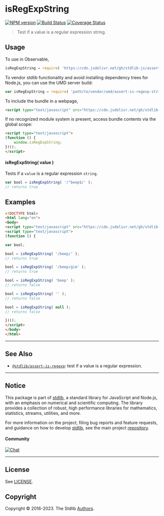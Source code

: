 <!--

@license Apache-2.0

Copyright (c) 2018 The Stdlib Authors.

Licensed under the Apache License, Version 2.0 (the "License");
you may not use this file except in compliance with the License.
You may obtain a copy of the License at

   http://www.apache.org/licenses/LICENSE-2.0

Unless required by applicable law or agreed to in writing, software
distributed under the License is distributed on an "AS IS" BASIS,
WITHOUT WARRANTIES OR CONDITIONS OF ANY KIND, either express or implied.
See the License for the specific language governing permissions and
limitations under the License.

-->

# isRegExpString

[![NPM version][npm-image]][npm-url] [![Build Status][test-image]][test-url] [![Coverage Status][coverage-image]][coverage-url] <!-- [![dependencies][dependencies-image]][dependencies-url] -->

> Test if a value is a regular expression string.

<section class="intro">

</section>

<!-- /.intro -->



<section class="usage">

## Usage

To use in Observable,

```javascript
isRegExpString = require( 'https://cdn.jsdelivr.net/gh/stdlib-js/assert-is-regexp-string@umd/browser.js' )
```

To vendor stdlib functionality and avoid installing dependency trees for Node.js, you can use the UMD server build:

```javascript
var isRegExpString = require( 'path/to/vendor/umd/assert-is-regexp-string/index.js' )
```

To include the bundle in a webpage,

```html
<script type="text/javascript" src="https://cdn.jsdelivr.net/gh/stdlib-js/assert-is-regexp-string@umd/browser.js"></script>
```

If no recognized module system is present, access bundle contents via the global scope:

```html
<script type="text/javascript">
(function () {
    window.isRegExpString;
})();
</script>
```

#### isRegExpString( value )

Tests if a `value` is a regular expression `string`.

```javascript
var bool = isRegExpString( '/^beep$/' );
// returns true
```

</section>

<!-- /.usage -->

<section class="examples">

## Examples

<!-- eslint no-undef: "error" -->

```html
<!DOCTYPE html>
<html lang="en">
<body>
<script type="text/javascript" src="https://cdn.jsdelivr.net/gh/stdlib-js/assert-is-regexp-string@umd/browser.js"></script>
<script type="text/javascript">
(function () {

var bool;

bool = isRegExpString( '/beep/' );
// returns true

bool = isRegExpString( '/beep/gim' );
// returns true

bool = isRegExpString( 'beep' );
// returns false

bool = isRegExpString( '' );
// returns false

bool = isRegExpString( null );
// returns false

})();
</script>
</body>
</html>
```

</section>

<!-- /.examples -->



<!-- Section for related `stdlib` packages. Do not manually edit this section, as it is automatically populated. -->

<section class="related">

* * *

## See Also

-   <span class="package-name">[`@stdlib/assert-is-regexp`][@stdlib/assert/is-regexp]</span><span class="delimiter">: </span><span class="description">test if a value is a regular expression.</span>

</section>

<!-- /.related -->

<!-- Section for all links. Make sure to keep an empty line after the `section` element and another before the `/section` close. -->


<section class="main-repo" >

* * *

## Notice

This package is part of [stdlib][stdlib], a standard library for JavaScript and Node.js, with an emphasis on numerical and scientific computing. The library provides a collection of robust, high performance libraries for mathematics, statistics, streams, utilities, and more.

For more information on the project, filing bug reports and feature requests, and guidance on how to develop [stdlib][stdlib], see the main project [repository][stdlib].

#### Community

[![Chat][chat-image]][chat-url]

---

## License

See [LICENSE][stdlib-license].


## Copyright

Copyright &copy; 2016-2023. The Stdlib [Authors][stdlib-authors].

</section>

<!-- /.stdlib -->

<!-- Section for all links. Make sure to keep an empty line after the `section` element and another before the `/section` close. -->

<section class="links">

[npm-image]: http://img.shields.io/npm/v/@stdlib/assert-is-regexp-string.svg
[npm-url]: https://npmjs.org/package/@stdlib/assert-is-regexp-string

[test-image]: https://github.com/stdlib-js/assert-is-regexp-string/actions/workflows/test.yml/badge.svg?branch=main
[test-url]: https://github.com/stdlib-js/assert-is-regexp-string/actions/workflows/test.yml?query=branch:main

[coverage-image]: https://img.shields.io/codecov/c/github/stdlib-js/assert-is-regexp-string/main.svg
[coverage-url]: https://codecov.io/github/stdlib-js/assert-is-regexp-string?branch=main

<!--

[dependencies-image]: https://img.shields.io/david/stdlib-js/assert-is-regexp-string.svg
[dependencies-url]: https://david-dm.org/stdlib-js/assert-is-regexp-string/main

-->

[chat-image]: https://img.shields.io/gitter/room/stdlib-js/stdlib.svg
[chat-url]: https://app.gitter.im/#/room/#stdlib-js_stdlib:gitter.im

[stdlib]: https://github.com/stdlib-js/stdlib

[stdlib-authors]: https://github.com/stdlib-js/stdlib/graphs/contributors

[cli-section]: https://github.com/stdlib-js/assert-is-regexp-string#cli
[cli-url]: https://github.com/stdlib-js/assert-is-regexp-string/tree/cli
[@stdlib/assert-is-regexp-string]: https://github.com/stdlib-js/assert-is-regexp-string/tree/main

[umd]: https://github.com/umdjs/umd
[es-module]: https://developer.mozilla.org/en-US/docs/Web/JavaScript/Guide/Modules

[deno-url]: https://github.com/stdlib-js/assert-is-regexp-string/tree/deno
[umd-url]: https://github.com/stdlib-js/assert-is-regexp-string/tree/umd
[esm-url]: https://github.com/stdlib-js/assert-is-regexp-string/tree/esm
[branches-url]: https://github.com/stdlib-js/assert-is-regexp-string/blob/main/branches.md

[stdlib-license]: https://raw.githubusercontent.com/stdlib-js/assert-is-regexp-string/main/LICENSE

[standard-streams]: https://en.wikipedia.org/wiki/Standard_streams

[mdn-regexp]: https://developer.mozilla.org/en-US/docs/Web/JavaScript/Guide/Regular_Expressions

<!-- <related-links> -->

[@stdlib/assert/is-regexp]: https://github.com/stdlib-js/assert-is-regexp/tree/umd

<!-- </related-links> -->

</section>

<!-- /.links -->
